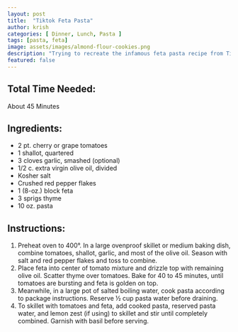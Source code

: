 ```yaml
---
layout: post
title:  "Tiktok Feta Pasta"
author: krish
categories: [ Dinner, Lunch, Pasta ]
tags: [pasta, feta]
image: assets/images/almond-flour-cookies.png
description: "Trying to recreate the infamous feta pasta recipe from Tiktok."
featured: false
---
```

## Total Time Needed:

About 45 Minutes

## Ingredients:

* 2 pt. cherry or grape tomatoes
* 1 shallot, quartered
* 3 cloves garlic, smashed (optional)
* 1/2 c. extra virgin olive oil, divided
* Kosher salt
* Crushed red pepper flakes
* 1 (8-oz.) block feta
* 3 sprigs thyme 
* 10 oz. pasta

## Instructions:

1. Preheat oven to 400°. In a large ovenproof skillet or medium baking dish, combine tomatoes, shallot, garlic, and most of the olive oil. Season with salt and red pepper flakes and toss to combine. 
2. Place feta into center of tomato mixture and drizzle top with remaining olive oil. Scatter thyme over tomatoes. Bake for 40 to 45 minutes, until tomatoes are bursting and feta is golden on top. 
3. Meanwhile, in a large pot of salted boiling water, cook pasta according to package instructions. Reserve ½ cup pasta water before draining.
4. To skillet with tomatoes and feta, add cooked pasta, reserved pasta water, and lemon zest (if using) to skillet and stir until completely combined. Garnish with basil before serving. 

